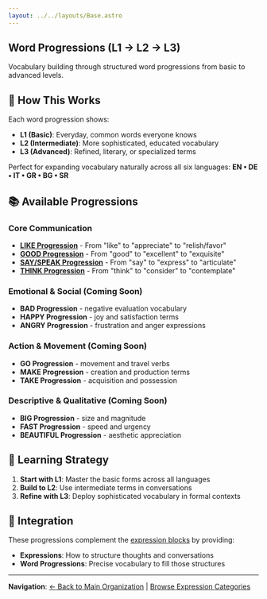 ```yaml
---
layout: ../../layouts/Base.astro
---
```

## Word Progressions (L1 → L2 → L3)

Vocabulary building through structured word progressions from basic to advanced levels.

## 🎯 How This Works

Each word progression shows:
- **L1 (Basic)**: Everyday, common words everyone knows
- **L2 (Intermediate)**: More sophisticated, educated vocabulary  
- **L3 (Advanced)**: Refined, literary, or specialized terms

Perfect for expanding vocabulary naturally across all six languages: **EN • DE • IT • GR • BG • SR**

## 📚 Available Progressions

### Core Communication
- **[LIKE Progression](./like-progression)** - From "like" to "appreciate" to "relish/favor"
- **[GOOD Progression](./good-progression)** - From "good" to "excellent" to "exquisite"  
- **[SAY/SPEAK Progression](./say-progression)** - From "say" to "express" to "articulate"
- **[THINK Progression](./think-progression)** - From "think" to "consider" to "contemplate"

### Emotional & Social (Coming Soon)
- **BAD Progression** - negative evaluation vocabulary
- **HAPPY Progression** - joy and satisfaction terms
- **ANGRY Progression** - frustration and anger expressions

### Action & Movement (Coming Soon)
- **GO Progression** - movement and travel verbs
- **MAKE Progression** - creation and production terms
- **TAKE Progression** - acquisition and possession

### Descriptive & Qualitative (Coming Soon)
- **BIG Progression** - size and magnitude
- **FAST Progression** - speed and urgency  
- **BEAUTIFUL Progression** - aesthetic appreciation

## 🧠 Learning Strategy

1. **Start with L1**: Master the basic forms across all languages
2. **Build to L2**: Use intermediate terms in conversations
3. **Refine with L3**: Deploy sophisticated vocabulary in formal contexts

## 🔗 Integration

These progressions complement the [expression blocks](../organisation) by providing:
- **Expressions**: How to structure thoughts and conversations
- **Word Progressions**: Precise vocabulary to fill those structures

---
**Navigation**: [← Back to Main Organization](../organisation) | [Browse Expression Categories](../organisation)
